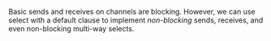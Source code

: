 Basic sends and receives on channels are blocking.
However, we can use select with a default clause to implement *non-blocking* sends, receives, and even non-blocking multi-way selects.
